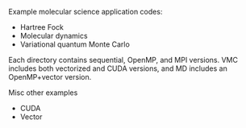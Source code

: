 Example molecular science application codes:
* Hartree Fock
* Molecular dynamics
* Variational quantum Monte Carlo

Each directory contains sequential, OpenMP, and MPI versions.  VMC includes both vectorized and CUDA versions, and MD includes an OpenMP+vector version.

Misc other examples
* CUDA
* Vector
